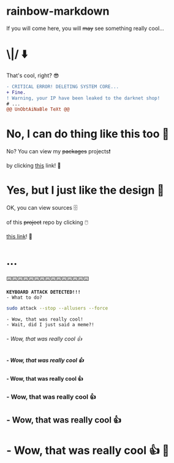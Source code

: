 # rainbow-markdown
<!-- just patched one thing, check history. -->
If you will come here, you will ~~may~~ see something really cool...
# \\|/ ⬇️
That's cool, right? 😎
<!-- yes, i'm using diff, and? -->
```diff
- CRITICAL ERROR! DELETING SYSTEM CORE...
+ Fine.
! Warning, your IP have been leaked to the darknet shop!
# ...
@@ UnObtAiNaBle TeXt @@
```
# No, I can do thing like this too 🤭
No? You can view my ~~packages~~ projects❗

by clicking [this](https://github.com/vbproger?tab=repositories) link! 🔗
# Yes, but I just like the design 🌃
OK, you can view sources 🗄️

of this ~~project~~ repo by clicking 🖱️

[this link](https://raw.githubusercontent.com/VBPROGER/rainbow-markdown/main/README.md)! 🔗
# ...
⌨️⌨️⌨️⌨️⌨️⌨️⌨️⌨️⌨️⌨️⌨️⌨️⌨️⌨️⌨️

**`KEYBOARD ATTACK DETECTED!!!`**
<br>
`- What to do?`
<br>
```bash
sudo attack --stop --allusers --force
```
`- Wow, that was really cool!`
<br>
`- Wait, did I just said a meme?!`
<br>
###### - Wow, that was really cool 👍
##### - Wow, that was really cool 👍
#### - Wow, that was really cool 👍
### - Wow, that was really cool 👍
## - Wow, that was really cool 👍
# - Wow, that was really cool 👍 🤯
